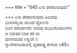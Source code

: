 +++
title = "045 ಏನು ತರಹರಿಸುವುದು"

+++
ಏನು ತರಹರಿಸುವುದು ತಿಮಿರವು  
ಭಾನುರಶ್ಮಿಯ ಮುಂದೆ ದ್ರೋಣನ  
ನೂನ ಶರವರ್ಷದಲಿ ನಾದವು ಸುಭಟರೊಡಲುಗಳು  
ಆ ನಿರಂತರ ನಿಶಿತ ಶರ ಸಂ  
ಧಾನಕಿವದಿರು ಲಕ್ಷ್ಯವೇ ನಿ  
ನ್ನಾನೆಗಳಿಗಿದಿರಾವನೈ ಧೃತರಾಷ್ಟ್ರ ಕೇಳೆಂದ   ॥45॥